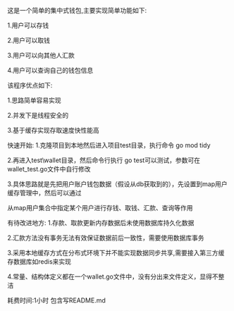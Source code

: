 这是一个简单的集中式钱包,主要实现简单功能如下:

1.用户可以存钱

2.用户可以取钱

3.用户可以向其他人汇款

4.用户可以查询自己的钱包信息

该程序优点如下:

1.思路简单容易实现

2.并发下是线程安全的

3.基于缓存实现存取速度快性能高


快速开始:
1.克隆项目到本地然后进入项目test目录，执行命令 go mod tidy

2.再进入test\wallet目录，然后命令行执行 go test可以测试，参数可在wallet_test.go文件中自行修改

3.具体思路就是先把用户账户钱包数据（假设从db获取到的），先设置到map用户缓存管理中，然后可以通过

从map用户集合中指定某个用户进行存钱、取钱、汇款、查询等作用

有待改进地方:
1.存款、取款更新内存数据后未使用数据库持久化数据

2.汇款方法没有事务无法有效保证数据前后一致性，需要使用数据库事务

3.采用本地缓存方式在分布式环境下并不能实现数据同步共享,需要接入第三方缓存数据库如redis来实现

4.常量、结构体定义都在一个wallet.go文件中，没有分出来文件定义，显得不整洁

耗费时间:1小时 包含写README.md

